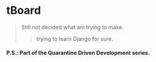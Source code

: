 # tBoard

>Still not decided what am trying to make.
>>trying to learn Django for sure.

#### P.S.: Part of the Quarantine Driven Development series.
